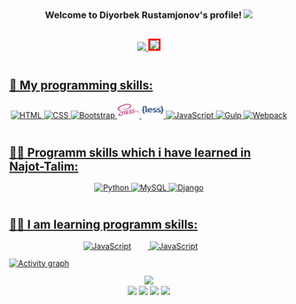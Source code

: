 <h3 align="center">
  Welcome to Diyorbek Rustamjonov's profile!
  <img src="https://media.giphy.com/media/hvRJCLFzcasrR4ia7z/giphy.gif" width="28">
</h3>
<br>
<div align="center">
  <a href="https://github.com/diyorbekrustamjonov">
  <img height="180em" src="https://github-readme-stats.vercel.app/api?username=diyorbekrustamjonov&show_icons=true&theme=dark&include_all_commits=true&count_private=true"/>
  <img height="180em" style="border:3px solid red;"src="https://github-readme-stats.vercel.app/api/top-langs/?username=diyorbekrustamjonov&layout=compact&langs_count=7&theme=dark"/>
</div>

<br>
  
## 🤹 My programming skills:
<div style="display: inline_block" align="center">
  <img alt="HTML" height="30" width="40" src="https://cdn.jsdelivr.net/gh/devicons/devicon/icons/html5/html5-original.svg">
  
  <img alt="CSS" height="30" width="40" src="https://cdn.jsdelivr.net/gh/devicons/devicon/icons/css3/css3-original.svg">
  
  <img alt="Bootstrap" height="30" width="40" src="https://cdn.jsdelivr.net/gh/devicons/devicon/icons/bootstrap/bootstrap-original.svg">
  
  <img  alt="SASS" height="30" width="40" src="https://github.com/devicons/devicon/blob/v2.14.0/icons/sass/sass-original.svg">
  
  <img alt="SCSS" height="30" width="40" src="https://github.com/devicons/devicon/blob/v2.14.0/icons/less/less-plain-wordmark.svg">
  
  <img alt="JavaScript" height="30" width="40" src="https://cdn.jsdelivr.net/gh/devicons/devicon/icons/javascript/javascript-original.svg">
  
  <img alt="Gulp" height="30" width="40" src="https://cdn.jsdelivr.net/gh/devicons/devicon/icons/gulp/gulp-plain.svg">
  
  <img alt="Webpack" height="30" width="40" src="https://cdn.jsdelivr.net/gh/devicons/devicon/icons/webpack/webpack-original.svg">
  
</div>

<br>

## 👨‍💻 Programm skills which i have learned in Najot-Talim:  

<div align="center">
  <img alt="Python" height="30" width="40" src="https://cdn.jsdelivr.net/gh/devicons/devicon/icons/python/python-original.svg">
  
  <img alt="MySQL" height="30" width="40" src="https://cdn.jsdelivr.net/gh/devicons/devicon/icons/mysql/mysql-original.svg">
  
  <img alt="Django" height="30" width="40" src="https://cdn.jsdelivr.net/gh/devicons/devicon/icons/django/django-original.svg">
</div>

<br>
  
## 👨‍💻 I am learning programm skills:
<div style="display: inline_block" align="center">
  <img alt="JavaScript" height="30" width="40" style="margin-right: 30px;" src="https://cdn.jsdelivr.net/gh/devicons/devicon/icons/javascript/javascript-original.svg">
  <img alt="JavaScript" height="30" width="40" style="margin-right: 30px;" src="https://cdn.jsdelivr.net/gh/devicons/devicon/icons/react/react-original.svg">
</div>
  
[![Activity graph](https://activity-graph.herokuapp.com/graph?username=diyorbekrustamjonov&bg_color=000000&color=36bcf7&line=36bcf7&point=ffffff&area=true&hide_border=true)](https://github.com/diyorbekrustamjonov)

<div align="center">
  <img src="https://raw.githubusercontent.com/diyorbekrustamjonov/diyorbekrustamjonov/output/github-contribution-grid-snake.svg" />
</div>

<div align="center"> 
  <a href="https://www.youtube.com/channel/UCuqyDwL24mdZ0gqy6jXKL8g" target="_blank"><img src="https://img.shields.io/badge/YouTube-FF0000?style=for-the-badge&logo=youtube&logoColor=white" target="_blank"></a>
  <a href="https://www.linkedin.com/in/diyorbek-rustamjonov-9105b5219/" target="_blank"><img src="https://img.shields.io/badge/-LinkedIn-%230077B5?style=for-the-badge&logo=linkedin&logoColor=white" target="_blank"></a> 
  <a href = "mailto:drustamjonov0919@gmail.com"><img src="https://img.shields.io/badge/-Gmail-%23333?style=for-the-badge&logo=gmail&logoColor=white" target="_blank"></a>
  <a href = "https://leetcode.com/diyorbekrustamjonov/"><img src="https://img.shields.io/badge/-LeetCode-%23000?style=for-the-badge&logo=LeetCode&logoColor=white" target="_blank"></a>
</div>
